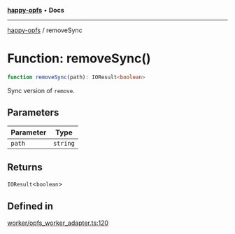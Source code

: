 [**happy-opfs**](../README.md) • **Docs**

***

[happy-opfs](../README.md) / removeSync

# Function: removeSync()

```ts
function removeSync(path): IOResult<boolean>
```

Sync version of `remove`.

## Parameters

| Parameter | Type |
| ------ | ------ |
| `path` | `string` |

## Returns

`IOResult`\<`boolean`\>

## Defined in

[worker/opfs\_worker\_adapter.ts:120](https://github.com/JiangJie/happy-opfs/blob/e9fb685299dadc4e6e669ad2019dbf147a8f564a/src/worker/opfs_worker_adapter.ts#L120)
